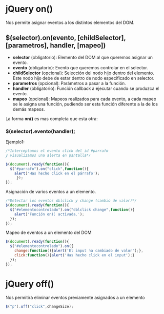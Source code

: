 # jQuery on()
Nos permite asignar eventos a los distintos elementos del DOM.
## $(selector).on(evento, [childSelector], [parametros], handler, [mapeo])

* **selector** (obligatorio): Elemento del DOM al que queremos asignar un evento.
* **evento** (obligatorio): Evento que queremos controlar en el selector.
* **childSelector** (opcional): Selección del nodo hijo dentro del elemento. Este nodo hijo debe de estar dentro de nodo especificado en selector.
* **parametros** (opcional): Parámetros a pasar a la función.
* **handler** (obligatorio): Función callback a ejecutar cuando se produzca el evento.
* **mapeo** (opcional): Mapeos realizados para cada evento, a cada mapeo se le asigna una función, pudiendo ser esta función diferente a la de los demás mapeos.

La forma **on()** es mas completa que esta otra:
### $(selector).evento(handler);
Ejemplo1:
```js
/*Interceptamos el evento click del id #parrafo
y visualizamos una alerta en pantalla*/

$(document).ready(function(){
  $("#parrafo").on("click",function(){
    alert('Has hecho click en el párrafo');
     });
});
```
Asignaci&oacute;n de varios eventos a un elemento.
```js
/*Detectar los eventos dblclick y change (cambio de valor)*/
$(document).ready(function(){
  $("#elementocontrolado").on("dblclick change",function(){
    alert('Función on() activada.');
  });
});
```
Mapeo de eventos a un elemento del DOM
```js
$(document).ready(function(){
  $("#elementocontrolado").on({
    change:function(){alert('El input ha cambiado de valor');},
    click:function(){alert('Has hecho click en el input');}
  });
});
```

# jQuery off()
Nos permitir&aacute; eliminar eventos previamente asignados a un elemento
```js
$("p").off("click",changeSize);
```
